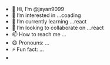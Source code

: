 - 👋 Hi, I’m @jayan9099
- 👀 I’m interested in ...coading
- 🌱 I’m currently learning ...react
- 💞️ I’m looking to collaborate on ...react
- 📫 How to reach me ...
- 😄 Pronouns: ...
- ⚡ Fun fact: ...
- 

<!---
jayan9099/jayan9099 is a ✨ special ✨ repository because its `README.md` (this file) appears on your GitHub profile.
You can click the Preview link to take a look at your changes.
--->
